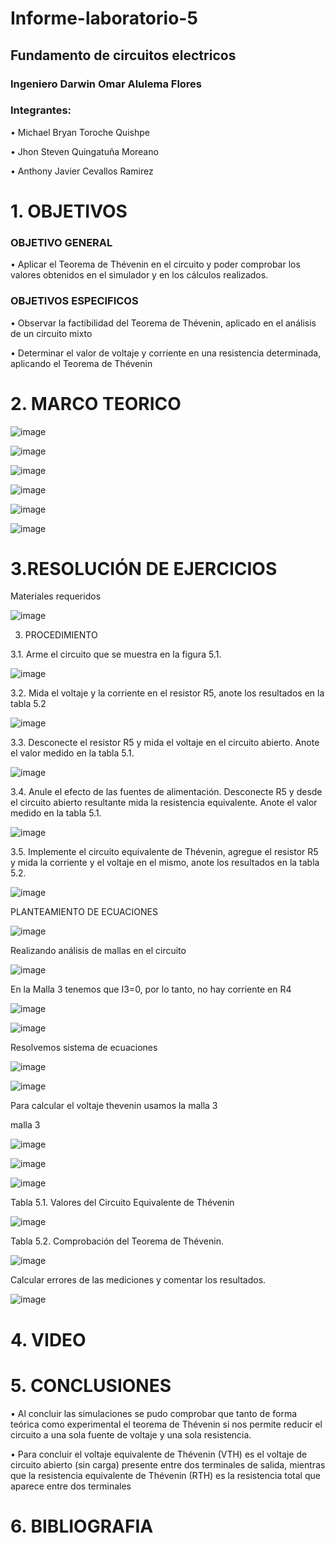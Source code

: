 # Informe-laboratorio-5

## Fundamento de circuitos electricos

### Ingeniero Darwin Omar Alulema Flores

### Integrantes:
•	Michael Bryan Toroche Quishpe 

•	Jhon Steven Quingatuña Moreano

•	 Anthony Javier Cevallos Ramirez

# 1. OBJETIVOS


### OBJETIVO GENERAL
•	Aplicar el Teorema de Thévenin en el circuito y poder comprobar los valores obtenidos en el simulador y en los cálculos realizados.

### OBJETIVOS ESPECIFICOS
•	Observar la factibilidad del Teorema de Thévenin, aplicado en el análisis de un circuito mixto

•	Determinar el valor de voltaje y corriente en una resistencia determinada, aplicando el Teorema de Thévenin




# 2. MARCO TEORICO

![image](https://user-images.githubusercontent.com/116761073/210906299-89306b28-3877-4642-9523-e1500cb19765.png)

![image](https://user-images.githubusercontent.com/116761073/210906330-39cce636-98a4-40b7-9fd7-49ec273b0087.png)

![image](https://user-images.githubusercontent.com/116761073/210906358-0ae73fee-7373-450e-91c0-01c21bb3f0c8.png)

![image](https://user-images.githubusercontent.com/116761073/210906390-1a762c3f-504b-4c1d-a6b3-e860b2e164f3.png)

![image](https://user-images.githubusercontent.com/116761073/210906424-3faaa054-b178-484f-adb7-0b8b20e20a26.png)

![image](https://user-images.githubusercontent.com/116761073/210906456-22d90511-f1e1-43f0-984a-d92a33c93128.png)


# 3.RESOLUCIÓN DE EJERCICIOS

Materiales requeridos

![image](https://user-images.githubusercontent.com/116813974/210903693-eb8b67fa-5e45-4975-920d-2c9d95b52482.png)

3. PROCEDIMIENTO

3.1. Arme el circuito que se muestra en la figura 5.1.

![image](https://user-images.githubusercontent.com/116813974/210903739-bc4b55ad-2321-41f7-829b-44e44eaa51e1.png)

3.2. Mida el voltaje y la corriente en el resistor R5, anote los resultados en la tabla 5.2

![image](https://user-images.githubusercontent.com/116813974/210903801-9c643136-83fb-4b4d-b590-df03d9b7431e.png)

3.3. Desconecte el resistor R5 y mida el voltaje en el circuito abierto. Anote el valor
medido en la tabla 5.1.

![image](https://user-images.githubusercontent.com/116813974/210903853-3216b9d9-b5b2-475c-828b-10564ff37b22.png)

3.4. Anule el efecto de las fuentes de alimentación. Desconecte R5 y desde el circuito
abierto resultante mida la resistencia equivalente. Anote el valor medido en la tabla 5.1.

![image](https://user-images.githubusercontent.com/116813974/210903902-e66d84c6-45e3-4e08-aac5-c6b221c91f80.png)

3.5. Implemente el circuito equivalente de Thévenin, agregue el resistor R5 y mida la
corriente y el voltaje en el mismo, anote los resultados en la tabla 5.2.

![image](https://user-images.githubusercontent.com/116813974/210902679-6c201fd1-6654-47d3-9843-9130509c3a62.png)

PLANTEAMIENTO DE ECUACIONES

![image](https://user-images.githubusercontent.com/116813974/210902704-46287d91-54ad-41b9-a166-5723beb5990a.png)

Realizando análisis de mallas en el circuito

![image](https://user-images.githubusercontent.com/116813974/210902750-d4d15ecc-295d-4953-9c5f-dffd2d661425.png)

En la Malla 3 tenemos que I3=0, por lo tanto, no hay corriente en R4

![image](https://user-images.githubusercontent.com/116813974/210902799-243a8991-d724-4fe4-8533-fad2d04af5cc.png)

![image](https://user-images.githubusercontent.com/116813974/210902826-e77c6956-e7f2-4de9-a2b3-5cbdee969826.png)

Resolvemos sistema de ecuaciones

![image](https://user-images.githubusercontent.com/116813974/210902866-b61fc044-96a7-4f7c-b6f2-1e9db0a3cacc.png)

![image](https://user-images.githubusercontent.com/116813974/210902895-5cd99400-a9af-4c32-8b42-c6249f2fb917.png)

Para calcular el voltaje thevenin usamos la malla 3

malla 3

![image](https://user-images.githubusercontent.com/116813974/210902927-ee7a3fb1-aef0-44ec-bc84-d2db51a89ecb.png)

![image](https://user-images.githubusercontent.com/116813974/210902954-599f28df-b3a5-4ae9-a6b7-d04a176ec1ca.png)

![image](https://user-images.githubusercontent.com/116813974/210902981-aa3f1158-a8ab-451e-9537-4a3090281cd6.png)

Tabla 5.1. Valores del Circuito Equivalente de Thévenin

![image](https://user-images.githubusercontent.com/116813974/210903083-e3404845-7cdf-4e68-9936-a2d79189cea2.png)

Tabla 5.2. Comprobación del Teorema de Thévenin.

![image](https://user-images.githubusercontent.com/116813974/210903182-4fea0302-d546-4e34-932a-d1f73ca66cab.png)

Calcular errores de las mediciones y comentar los resultados.

![image](https://user-images.githubusercontent.com/116813974/210903245-7a1c9ed6-8b0c-4678-9ee2-30c424a783ac.png)




# 4. VIDEO


# 5. CONCLUSIONES
•	Al concluir las simulaciones se pudo comprobar que tanto de forma teórica como experimental el teorema de Thévenin si nos permite reducir el circuito a una sola fuente de voltaje y una sola resistencia.

•	Para concluir el voltaje equivalente de Thévenin (VTH) es el voltaje de circuito abierto (sin carga) presente entre dos terminales de salida, mientras que la resistencia equivalente de Thévenin (RTH) es la resistencia total que aparece entre dos terminales 



# 6. BIBLIOGRAFIA

